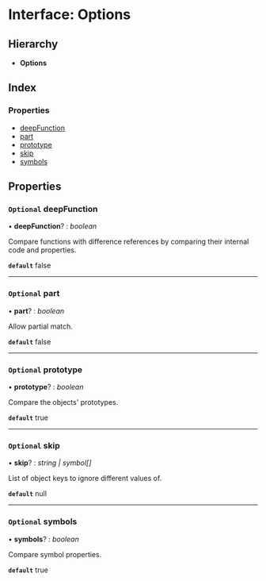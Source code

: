 
# Interface: Options

## Hierarchy

* **Options**

## Index

### Properties

* [deepFunction](_hoek_8_5_0_index_d_.deepequal.options.md#optional-deepfunction)
* [part](_hoek_8_5_0_index_d_.deepequal.options.md#optional-part)
* [prototype](_hoek_8_5_0_index_d_.deepequal.options.md#optional-prototype)
* [skip](_hoek_8_5_0_index_d_.deepequal.options.md#optional-skip)
* [symbols](_hoek_8_5_0_index_d_.deepequal.options.md#optional-symbols)

## Properties

### `Optional` deepFunction

• **deepFunction**? : *boolean*

Compare functions with difference references by comparing their internal code and properties.

**`default`** false

___

### `Optional` part

• **part**? : *boolean*

Allow partial match.

**`default`** false

___

### `Optional` prototype

• **prototype**? : *boolean*

Compare the objects' prototypes.

**`default`** true

___

### `Optional` skip

• **skip**? : *string | symbol[]*

List of object keys to ignore different values of.

**`default`** null

___

### `Optional` symbols

• **symbols**? : *boolean*

Compare symbol properties.

**`default`** true
